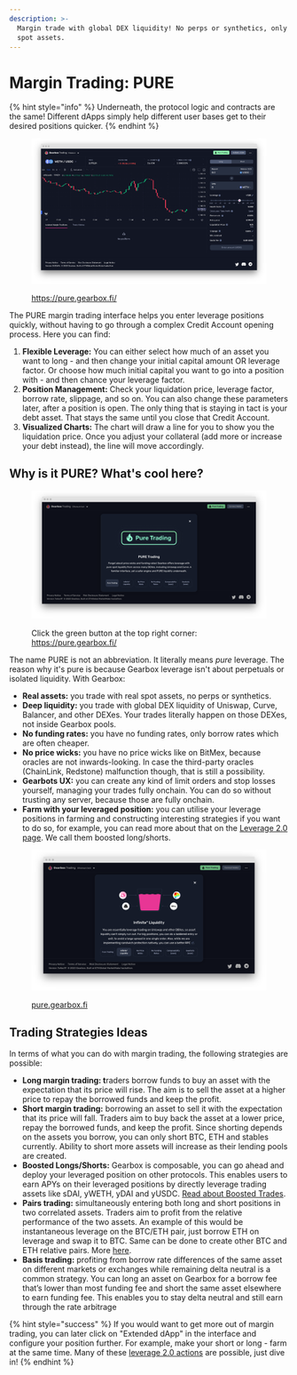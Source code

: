 ```yaml
---
description: >-
  Margin trade with global DEX liquidity! No perps or synthetics, only PURE real
  spot assets.
---
```


# Margin Trading: PURE

{% hint style="info" %}
Underneath, the protocol logic and contracts are the same! Different dApps simply help different user bases get to their desired positions quicker.
{% endhint %}

<figure><img src="../.gitbook/assets/gearbox pure margin trading (1).png" alt=""><figcaption><p><a href="https://pure.gearbox.fi/">https://pure.gearbox.fi/</a></p></figcaption></figure>

The PURE margin trading interface helps you enter leverage positions quickly, without having to go through a complex Credit Account opening process. Here you can find:

1. **Flexible Leverage:** You can either select how much of an asset you want to long - and then change your initial capital amount OR leverage factor. Or choose how much initial capital you want to go into a position with - and then chance your leverage factor.
2. **Position Management:** Check your liquidation price, leverage factor, borrow rate, slippage, and so on. You can also change these parameters later, after a position is open. The only thing that is staying in tact is your debt asset. That stays the same until you close that Credit Account.
3. **Visualized Charts:** The chart will draw a line for you to show you the liquidation price. Once you adjust your collateral (add more or increase your debt instead), the line will move accordingly.

## Why is it PURE? What's cool here?

<figure><img src="../.gitbook/assets/gearbox pure margin trading.png" alt=""><figcaption><p>Click the green button at the top right corner: <a href="https://pure.gearbox.fi/">https://pure.gearbox.fi/</a></p></figcaption></figure>

The name PURE is not an abbreviation. It literally means _pure_ leverage. The reason why it's pure is because Gearbox leverage isn't about perpetuals or isolated liquidity. With Gearbox:

* **Real assets:** you trade with real spot assets, no perps or synthetics.
* **Deep liquidity:** you trade with global DEX liquidity of Uniswap, Curve, Balancer, and other DEXes. Your trades literally happen on those DEXes, not inside Gearbox pools.
* **No funding rates:** you have no funding rates, only borrow rates which are often cheaper.
* **No price wicks:** you have no price wicks like on BitMex, because oracles are not inwards-looking. In case the third-party oracles (ChainLink, Redstone) malfunction though, that is still a possibility.
* **Gearbots UX:** you can create any kind of limit orders and stop losses yourself, managing your trades fully onchain. You can do so without trusting any server, because those are fully onchain.
* **Farm with your leveraged position:** you can utilise your leverage positions in farming and constructing interesting strategies if you want to do so, for example, you can read more about that on the [Leverage 2.0 page](../what-can-you-do-with-leverage-2.0.md). We call them boosted long/shorts.

<figure><img src="../.gitbook/assets/gearbox infinite dex liquidity.png" alt=""><figcaption><p><a href="https://pure.gearbox.fi/trade">pure.gearbox.fi</a></p></figcaption></figure>

## Trading Strategies Ideas

In terms of what you can do with margin trading, the following strategies are possible:&#x20;

* **Long margin trading: t**raders borrow funds to buy an asset with the expectation that its price will rise. The aim is to sell the asset at a higher price to repay the borrowed funds and keep the profit.&#x20;
* **Short margin trading:** borrowing an asset to sell it with the expectation that its price will fall. Traders aim to buy back the asset at a lower price, repay the borrowed funds, and keep the profit. Since shorting depends on the assets you borrow, you can only short BTC, ETH and stables currently. Ability to short more assets will increase as their lending pools are created.
* **Boosted Longs/Shorts:** Gearbox is composable, you can go ahead and deploy your leveraged position on other protocols. This enables users to earn APYs on their leveraged positions by directly leverage trading assets like sDAI, yWETH, yDAI and yUSDC. [Read about Boosted Trades](strategies/long.md).
* **Pairs trading:** simultaneously entering both long and short positions in two correlated assets. Traders aim to profit from the relative performance of the two assets. An example of this would be instantaneous leverage on the BTC/ETH pair, just borrow ETH on leverage and swap it to BTC. Same can be done to create other BTC and ETH relative pairs. More [here](https://www.investopedia.com/terms/p/pairstrade.asp).
* **Basis trading:** profiting from borrow rate differences of the same asset on different markets or exchanges while remaining delta neutral is a common strategy. You can long an asset on Gearbox for a borrow fee that’s lower than most funding fee and short the same asset elsewhere to earn funding fee. This enables you to stay delta neutral and still earn through the rate arbitrage

{% hint style="success" %}
If you would want to get more out of margin trading, you can later click on "Extended dApp" in the interface and configure your position further. For example, make your short or long - farm at the same time. Many of these [leverage 2.0 actions](../what-can-you-do-with-leverage-2.0.md) are possible, just dive in!
{% endhint %}
